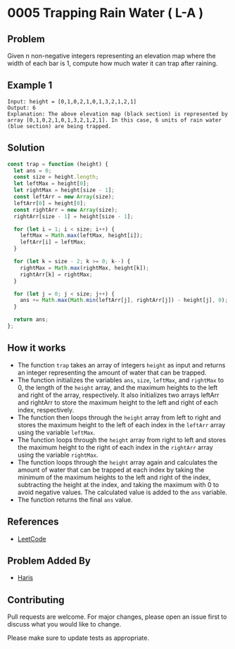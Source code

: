 # 0005 Trapping Rain Water ( L-A )

## Problem

Given n non-negative integers representing an elevation map where the width of each bar is 1, compute how much water it can trap after raining.

## Example 1

```
Input: height = [0,1,0,2,1,0,1,3,2,1,2,1]
Output: 6
Explanation: The above elevation map (black section) is represented by array [0,1,0,2,1,0,1,3,2,1,2,1]. In this case, 6 units of rain water (blue section) are being trapped.
```

## Solution

```javascript
const trap = function (height) {
  let ans = 0;
  const size = height.length;
  let leftMax = height[0];
  let rightMax = height[size - 1];
  const leftArr = new Array(size);
  leftArr[0] = height[0];
  const rightArr = new Array(size);
  rightArr[size - 1] = height[size - 1];

  for (let i = 1; i < size; i++) {
    leftMax = Math.max(leftMax, height[i]);
    leftArr[i] = leftMax;
  }

  for (let k = size - 2; k >= 0; k--) {
    rightMax = Math.max(rightMax, height[k]);
    rightArr[k] = rightMax;
  }

  for (let j = 0; j < size; j++) {
    ans += Math.max(Math.min(leftArr[j], rightArr[j]) - height[j], 0);
  }

  return ans;
};

```

## How it works

- The function `trap` takes an array of integers `height` as input and returns an integer representing the amount of water that can be trapped.
- The function initializes the variables `ans`, `size`, `leftMax`, and `rightMax` to 0, the length of the `height` array, and the maximum heights to the left and right of the array, respectively. It also initializes two arrays leftArr and rightArr to store the maximum height to the left and right of each index, respectively.
- The function then loops through the `height` array from left to right and stores the maximum height to the left of each index in the `leftArr` array using the variable `leftMax`.
- The function loops through the `height` array from right to left and stores the maximum height to the right of each index in the `rightArr` array using the variable `rightMax`.
- The function loops through the `height` array again and calculates the amount of water that can be trapped at each index by taking the minimum of the maximum heights to the left and right of the index, subtracting the height at the index, and taking the maximum with 0 to avoid negative values. The calculated value is added to the `ans` variable.
- The function returns the final `ans` value.

## References

- [LeetCode](https://leetcode.com/problems/trapping-rain-water/)

## Problem Added By

- [Haris](https://github.com/harisdev-netizen)

## Contributing

Pull requests are welcome. For major changes, please open an issue first to discuss what you would like to change.

Please make sure to update tests as appropriate.
